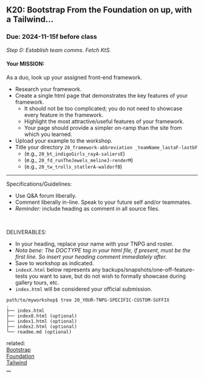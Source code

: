 ## K20: Bootstrap From the Foundation on up, with a Tailwind...
### Due: 2024-11-15f before class

_Step 0: Establish team comms. Fetch KtS._

#### Your MISSION: 
As a duo, look up your assigned front-end framework.
* Research your framework.
* Create a single html page that demonstrates the key features of your framework. 
  - It should not be too complicated; you do not need to showcase every feature in the framework. 
  - Highlight the most attractive/useful features of your framework.
  - Your page should provide a simpler on-ramp than the site from which you learned.
* Upload your example to the workshop.
* Title your directory `20_framework-abbreviation _teamName_lastaF-lastbF`
  - (e.g., `20_bt_indigoGirls_rayA-saliersE`)
  - (e.g., `20_fd_runTheJewels_melineJ-renderM`)
  - (e.g., `20_tw_trolls_statlerA-waldorfB`)

--- 

Specifications/Guidelines:
* Use Q&A forum liberally.
* Comment liberally in-line. Speak to your future self and/or teammates.
* _Reminder:_ include heading as comment in all source files.
<br>

DELIVERABLES:
* In your heading, replace your name with your TNPG and roster.
* _Nota bene: The DOCTYPE tag in your html file, if present, must be the first line. So insert your heading comment immediately after._
* Save to workshop as indicated.
* `indexX.html` below represents any backups/snapshots/one-off-feature-tests you want to save, but do not wish to formally showcase during gallery tours, etc.
* `index.html` will be considered your official submission.

```
path/to/myworkshop$ tree 20_YOUR-TNPG-SPECIFIC-CUSTOM-SUFFIX
.
├── index.html
├── index0.html (optional)
├── index1.html (optional)
├── index2.html (optional)
└── readme.md (optional)
```

related:
<br>
[Bootstrap](https://getbootstrap.com)
<br>
[Foundation](https://foundation.zurb.com)
<br>
[Tailwind](https://tailwindcss.com)
<br>
[...](https://www.youtube.com/watch?v=X6I_dKUYyI4)
